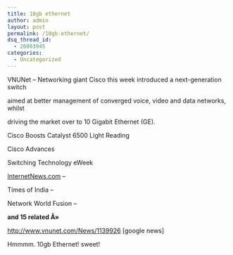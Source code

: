 ```yaml
---
title: 10gb ethernet
author: admin
layout: post
permalink: /10gb-ethernet/
dsq_thread_id:
  - 26003945
categories:
  - Uncategorized
---
```

VNUNet&nbsp;&#8211; Networking giant Cisco this week introduced a next-generation switch

aimed at better management of converged voice, video and data networks, whilst

driving the market over to 10 Gigabit Ethernet (GE).

</p> 

Cisco Boosts Catalyst 6500</a> Light&nbsp;Reading

Cisco Advances</p> 

Switching Technology</a> eWeek

[InternetNews.com][1]&nbsp;&#8211;

</p> 

Times of India</a>&nbsp;&#8211; </p> 

Network World Fusion</a>&nbsp;&#8211;

</p> 

**and&nbsp;15&nbsp;related&nbsp;Â»**</a>

</p> 

http://www.vnunet.com/News/1139926</a> [google news]

Hmmmm. 10gb Ethernet! sweet!

 [1]: http://boston.internet.com/news/article.php/2172181